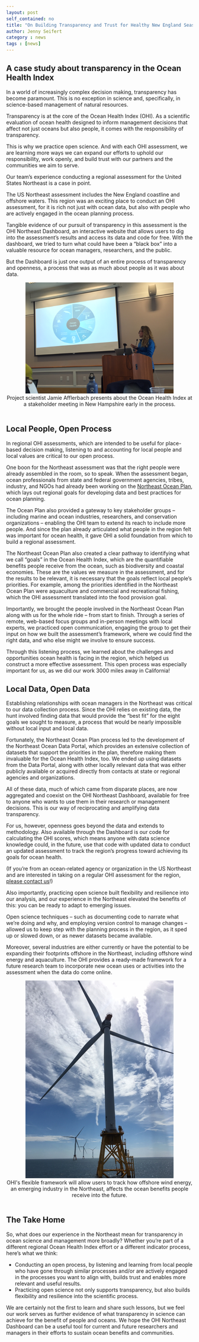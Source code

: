 ```yaml
---
layout: post
self_contained: no
title: "On Building Transparency and Trust for Healthy New England Seas"
author: Jenny Seifert
category : news 
tags : [news]
---
```



## A case study about transparency in the Ocean Health Index

In a world of increasingly complex decision making, transparency has become paramount. This is no exception in science and, specifically, in science-based management of natural resources.

Transparency is at the core of the Ocean Health Index (OHI). As a scientific evaluation of ocean health designed to inform management decisions that affect not just oceans but also people, it comes with the responsibility of transparency. 

This is why we practice open science. And with each OHI assessment, we are learning more ways we can expand our efforts to uphold our responsibility, work openly, and build trust with our partners and the communities we aim to serve.  

Our team’s experience conducting a regional assessment for the United States Northeast is a case in point. 

The US Northeast assessment includes the New England coastline and offshore waters. This region was an exciting place to conduct an OHI assessment, for it is rich not just with ocean data, but also with people who are actively engaged in the ocean planning process.

Tangible evidence of our pursuit of transparency in this assessment is the OHI Northeast Dashboard, an interactive website that allows users to dig into the assessment’s results and access its data and code for free. With the dashboard, we tried to turn what could have been a “black box” into a valuable resource for ocean managers, researchers, and the public. 

But the Dashboard is just one output of an entire process of transparency and openness, a process that was as much about people as it was about data.

<center>
    <img src="../assets/blog_images/northeast-afflerbach-present.JPG" width="400px">
        <figcaption>Project scientist Jamie Afflerbach presents about the Ocean Health Index at a stakeholder meeting in New Hampshire early in the process.</figcaption>
</center>

<br>

## Local People, Open Process 

In regional OHI assessments, which are intended to be useful for place-based decision making, listening to and accounting for local people and local values are critical to our open process.

One boon for the Northeast assessment was that the right people were already assembled in the room, so to speak. When the assessment began, ocean professionals from state and federal government agencies, tribes, industry, and NGOs had already been working on the [Northeast Ocean Plan](https://neoceanplanning.org/plan/), which lays out regional goals for developing data and best practices for ocean planning.  

The Ocean Plan also provided a gateway to key stakeholder groups – including marine and ocean industries, researchers, and conservation organizations – enabling the OHI team to extend its reach to include more people. And since the plan already articulated what people in the region felt was important for ocean health, it gave OHI a solid foundation from which to build a regional assessment.

The Northeast Ocean Plan also created a clear pathway to identifying what we call “goals” in the Ocean Health Index, which are the quantifiable benefits people receive from the ocean, such as biodiversity and coastal economies. These are the values we measure in the assessment, and for the results to be relevant, it is necessary that the goals reflect local people’s priorities. For example, among the priorities identified in the Northeast Ocean Plan were aquaculture and commercial and recreational fishing, which the OHI assessment translated into the food provision goal. 

Importantly, we brought the people involved in the Northeast Ocean Plan along with us for the whole ride – from start to finish. Through a series of remote, web-based focus groups and in-person meetings with local experts, we practiced open communication, engaging the group to get their input on how we built the assessment’s framework, where we could find the right data, and who else might we involve to ensure success. 

Through this listening process, we learned about the challenges and opportunities ocean health is facing in the region, which helped us construct a more effective assessment. This open process was especially important for us, as we did our work 3000 miles away in California!

## Local Data, Open Data

Establishing relationships with ocean managers in the Northeast was critical to our data collection process. Since the OHI relies on existing data, the hunt involved finding data that would provide the “best fit” for the eight goals we sought to measure, a process that would be nearly impossible without local input and local data. 

Fortunately, the Northeast Ocean Plan process led to the development of the Northeast Ocean Data Portal, which provides an extensive collection of datasets that support the priorities in the plan, therefore making them invaluable for the Ocean Health Index, too. We ended up using datasets from the Data Portal, along with other locally relevant data that was either publicly available or acquired directly from contacts at state or regional agencies and organizations.

All of these data, much of which came from disparate places, are now aggregated and coexist on the OHI Northeast Dashboard, available for free to anyone who wants to use them in their research or management decisions. This is our way of reciprocating and amplifying data transparency. 

For us, however, openness goes beyond the data and extends to methodology. Also available through the Dashboard is our code for calculating the OHI scores, which means anyone with data science knowledge could, in the future, use that code with updated data to conduct an updated assessment to track the region’s progress toward achieving its goals for ocean health. 

(If you’re from an ocean-related agency or organization in the US Northeast and are interested in taking on a regular OHI assessment for the region, [please contact us](mailto:info@ohi-science.org)!) 

Also importantly, practicing open science built flexibility and resilience into our analysis, and our experience in the Northeast elevated the benefits of this: you can be ready to adapt to emerging issues. 

Open science techniques – such as documenting code to narrate what we’re doing and why, and employing version control to manage changes – allowed us to keep step with the planning process in the region, as it sped up or slowed down, or as newer datasets became available. 

Moreover, several industries are either currently or have the potential to be expanding their footprints offshore in the Northeast, including offshore wind energy and aquaculture. The OHI provides a ready-made framework for a future research team to incorporate new ocean uses or activities into the assessment when the data do come online.  

<center>
    <img src="../assets/blog_images/northeast-wind-turbines.JPG" width="400px">
    <figcaption>OHI's flexible framework will allow users to track how offshore wind energy, an emerging industry in the Northeast, affects the ocean benefits people receive into the future.</figcaption>
</center>

<br>

## The Take Home

So, what does our experience in the Northeast mean for transparency in ocean science and management more broadly? Whether you’re part of a different regional Ocean Health Index effort or a different indicator process, here’s what we think:

- Conducting an open process, by listening and learning from local people who have gone through similar processes and/or are actively engaged in the processes you want to align with, builds trust and enables more relevant and useful results.
- Practicing open science not only supports transparency, but also builds flexibility and resilience into the scientific process.

We are certainly not the first to learn and share such lessons, but we feel our work serves as further evidence of what transparency in science can achieve for the benefit of people and oceans. We hope the OHI Northeast Dashboard can be a useful tool for current and future researchers and managers in their efforts to sustain ocean benefits and communities.

